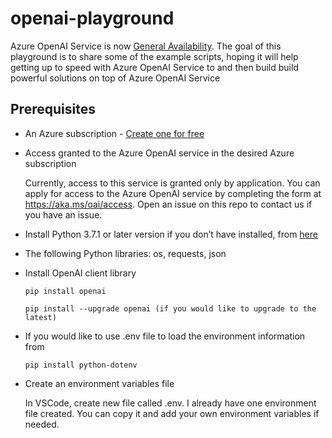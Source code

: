# openai-playground
Azure OpenAI Service is now [General Availability](https://azure.microsoft.com/en-us/blog/general-availability-of-azure-openai-service-expands-access-to-large-advanced-ai-models-with-added-enterprise-benefits/). The goal of this playground is to share some of the example scripts, hoping it will help getting up to speed with Azure OpenAI Service to and then build build powerful solutions on top of Azure OpenAI Service

## Prerequisites
  - An Azure subscription - [Create one for free](https://azure.microsoft.com/free/cognitive-services)

  - Access granted to the Azure OpenAI service in the desired Azure subscription

    Currently, access to this service is granted only by application. You can apply for access to the Azure OpenAI service by completing the form at https://aka.ms/oai/access. Open an issue on this repo to contact us if you have an issue.

 - Install Python 3.7.1 or later version if you don’t have installed, from [here](https://github.com/openai/openai-quickstart-python)

 - The following Python libraries: os, requests, json
 - Install OpenAI client library
 
    `pip install openai`
    
    `
     pip install --upgrade openai (if you would like to upgrade to the latest)
    ` 
 - If you would like to use .env file to load the environment information from
 
   `
   pip install python-dotenv
   `
 - Create an environment variables file
 
   In VSCode, create new file called .env. I already have one environment file created. You can copy it and add your own environment variables if needed.
   
   
